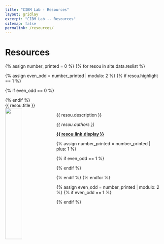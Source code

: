 ```yaml
---
title: "CIBM Lab - Resources"
layout: gridlay
excerpt: "CIBM Lab -- Resources"
sitemap: false
permalink: /resources/
---
```



# Resources

{% assign number_printed = 0 %}
{% for resou in site.data.reslist %}

{% assign even_odd = number_printed | modulo: 2 %}
{% if resou.highlight == 1 %}

{% if even_odd == 0 %}
<div class="row">
{% endif %}

<div class="col-sm-6 clearfix">
 <div class="well">
  {{ resou.title }} <br />
  <img src="{{ site.url }}{{ site.baseurl }}/images/respic/{{ resou.image }}" class="img-responsive" width="33%" style="float: left" />
  <p>{{ resou.description }}</p>
  <p><em>{{ resou.authors }}</em></p>
  <p><strong><a href="{{ resou.link.url }}">{{ resou.link.display }}</a></strong></p>
   </div>
</div>

{% assign number_printed = number_printed | plus: 1 %}

{% if even_odd == 1 %}
</div>
{% endif %}

{% endif %}
{% endfor %}

{% assign even_odd = number_printed | modulo: 2 %}
{% if even_odd == 1 %}
</div>
{% endif %}

<p> &nbsp; </p>
